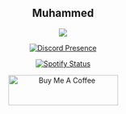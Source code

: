<div align="center">
  <h2>Muhammed</h2>

<div><img src='https://skillicons.dev/icons?i=discord,bots,js,ts,vscode,html,css,react,vite,nodejs,arduino,java,md,electron,git,github,blender,dart,flutter,cs,unity,unreal,linux,figma,idea,ps,pr,postman'/></img></div>
  
[![Discord Presence](https://lanyard.cnrad.dev/api/747340224962494524)](https://discord.com/users/747340224962494524)

[![Spotify Status](https://spotifystatus.onrender.com/api/currently-playing?id=31ktsppspw4awepeisezbmrqia6m&refresh=true)](https://open.spotify.com/user/31ktsppspw4awepeisezbmrqia6m?si=0367b1c1fa3049e4)


<a href="https://www.buymeacoffee.com/damoxer" target="_blank"><img src="https://cdn.buymeacoffee.com/buttons/v2/default-violet.png" alt="Buy Me A Coffee" style="height:60px!important;width:217px !important;" ></a>

</div>
